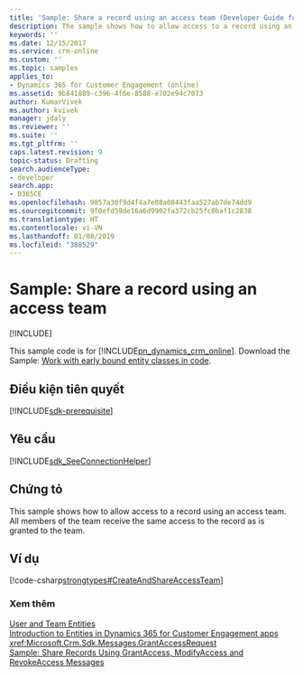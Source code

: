 ```yaml
---
title: 'Sample: Share a record using an access team (Developer Guide for Dynamics 365 for Customer Engagement apps) | MicrosoftDocs'
description: The sample shows how to allow access to a record using an access team. All members of the team receive the same access to the record as is granted to the team.
keywords: ''
ms.date: 12/15/2017
ms.service: crm-online
ms.custom: ''
ms.topic: samples
applies_to:
- Dynamics 365 for Customer Engagement (online)
ms.assetid: 9b841889-c396-4f6e-8588-e702e94c7073
author: KumarVivek
ms.author: kvivek
manager: jdaly
ms.reviewer: ''
ms.suite: ''
ms.tgt_pltfrm: ''
caps.latest.revision: 9
topic-status: Drafting
search.audienceType:
- developer
search.app:
- D365CE
ms.openlocfilehash: 9857a30f9d4f4a7e08a08443faa527ab7de74dd9
ms.sourcegitcommit: 9f0efd59de16a6d9902fa372cb25fc0baf1c2838
ms.translationtype: HT
ms.contentlocale: vi-VN
ms.lasthandoff: 01/08/2019
ms.locfileid: "388529"
---
```

# <a name="sample-share-a-record-using-an-access-team"></a>Sample: Share a record using an access team

[!INCLUDE[](../includes/cc_applies_to_update_9_0_0.md)]

This sample code is for [!INCLUDE[pn_dynamics_crm_online](../includes/pn-dynamics-crm-online.md)]. Download the Sample: [Work with early bound entity classes in code](https://code.msdn.microsoft.com/Work-with-early-bound-6914f6e7).  

## <a name="prerequisites"></a>Điều kiện tiên quyết
[!INCLUDE[sdk-prerequisite](../includes/sdk-prerequisite.md)]
  
## <a name="requirements"></a>Yêu cầu  
[!INCLUDE[sdk_SeeConnectionHelper](../includes/sdk-seeconnectionhelper.md)]
  
## <a name="demonstrates"></a>Chứng tỏ  
 This sample shows how to allow access to a record using an access team. All members of the team receive the same access to the record as is granted to the team.  
  
## <a name="example"></a>Ví dụ  
 [!code-csharp[strongtypes#CreateAndShareAccessTeam](../snippets/csharp/CRMV8/strongtypes/cs/createandshareaccessteam.cs#createandshareaccessteam)]  
  
### <a name="see-also"></a>Xem thêm  
 [User and Team Entities](user-team-entities.md)   
 [Introduction to Entities in Dynamics 365 for Customer Engagement apps](introduction-entities.md#Share)   
 <xref:Microsoft.Crm.Sdk.Messages.GrantAccessRequest>   
 [Sample: Share Records Using GrantAccess, ModifyAccess and RevokeAccess Messages](sample-share-records-using-grantaccess-modifyaccess-revokeaccess-messages.md)
